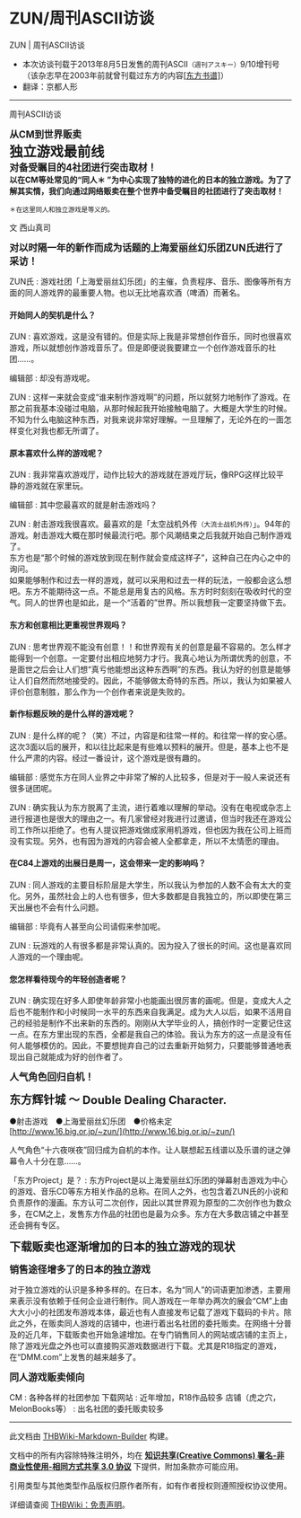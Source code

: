 # ZUN/周刊ASCII访谈

<!-- source html: G:\repos\THBWiki-Markdown-Builder\THBWikiMarkdown\Temp\main\b\bb\ns0%3AZUN%2F%E5%91%A8%E5%88%8AASCII%E8%AE%BF%E8%B0%88.html -->

ZUN | 周刊ASCII访谈

- 本次访谈刊载于2013年8月5日发售的周刊ASCII<small>（週刊アスキー）</small>9/10增刊号 （该杂志早在2003年前就曾刊载过东方的内容[&#91;东方书谱&#93;](./东方书谱.md)）
- 翻译：京都人形

  
  

  

___

  
  

  

[](./文件-周刊ASCII访谈.jpg.md)  [](./文件-周刊ASCII访谈.jpg.md)周刊ASCII访谈
  
 **<big>从CM到世界贩卖  
<big><big>独立游戏最前线</big></big>  
对备受瞩目的4社团进行突击取材！</big>  
以在CM等处常见的“同人＊
”为中心实现了独特的进化的日本的独立游戏。为了了解其实情，我们向通过网络贩卖在整个世界中备受瞩目的社团进行了突击取材！**   

<small>＊在这里同人和独立游戏是等义的。</small>
  
  
文 西山真司
  
  
  

  
  
 **<big>对以时隔一年的新作而成为话题的上海爱丽丝幻乐团ZUN氏进行了采访！</big>** 
  

[](./文件-周刊ASCII访谈插图1.jpg.md)  [](./文件-周刊ASCII访谈插图1.jpg.md)
ZUN氏
: 游戏社团「上海爱丽丝幻乐团」的主催，负责程序、音乐、图像等所有方面的同人游戏界的最重要人物。也以无比地喜欢酒（啤酒）而著名。

#### 开始同人的契机是什么？
ZUN
: 喜欢游戏，这是没有错的。但是实际上我是非常想创作音乐，同时也很喜欢游戏，所以就想创作游戏音乐了。但是即便说我要建立一个创作游戏音乐的社团……。

编辑部
: 却没有游戏呢。

ZUN
: 这样一来就会变成“谁来制作游戏啊”的问题，所以就努力地制作了游戏。在那之前我基本没碰过电脑，从那时候起我开始接触电脑了。大概是大学生的时候。不知为什么电脑这种东西，对我来说非常好理解。一旦理解了，无论外在的一面怎样变化对我也都无所谓了。

#### 原本喜欢什么样的游戏呢？
ZUN
: 我非常喜欢游戏厅，动作比较大的游戏就在游戏厅玩，像RPG这样比较平静的游戏就在家里玩。

编辑部
: 其中您最喜欢的就是射击游戏吗？

ZUN
: 射击游戏我很喜欢。最喜欢的是「太空战机外传<small>（大流士战机外传）</small>」。94年的游戏。射击游戏大概在那时候最流行吧。那个风潮结束之后我就开始自己制作游戏了。  
东方也是“那个时候的游戏放到现在制作就会变成这样子”，这种自己在内心之中的询问。  
如果能够制作和过去一样的游戏，就可以采用和过去一样的玩法，一般都会这么想吧。东方不能期待这一点。不能总是用复古的风格。东方时时刻刻在吸收时代的空气。同人的世界也是如此，是一个“活着的”世界。所以我想我一定要坚持做下去。

#### 东方和创意相比更重视世界观吗？
ZUN
: 思考世界观不能没有创意！！和世界观有关的创意是最不容易的。怎么样才能得到一个创意。一定要付出相应地努力才行。我真心地认为所谓优秀的创意，不是面世之后会让人们想“真亏他能想出这种东西啊”的东西。我认为好的创意是能够让人们自然而然地接受的。因此，不能够做太奇特的东西。所以，我认为如果被人评价创意制胜，那么作为一个创作者来说是失败的。

#### 新作标题反映的是什么样的游戏呢？
ZUN
: 是什么样的呢？（笑）不过，内容是和往常一样的。和往常一样的安心感。这次3面以后的展开，和以往比起来是有些难以预料的展开。但是，基本上也不是什么严肃的内容。经过一番设计，这个游戏是很有趣的。

编辑部
: 感觉东方在同人业界之中非常了解的人比较多，但是对于一般人来说还有很多谜团呢。

ZUN
: 确实我认为东方脱离了主流，进行着难以理解的举动。没有在电视或杂志上进行报道也是很大的理由之一。有几家曾经对我进行过邀请，但当时我还在游戏公司工作所以拒绝了。也有人提议把游戏做成家用机游戏，但也因为我在公司上班而没有实现。另外，也有因为游戏的内容会被人全都拿走，所以不太情愿的理由。

#### 在C84上游戏的出展日是周一，这会带来一定的影响吗？
ZUN
: 同人游戏的主要目标阶层是大学生，所以我认为参加的人数不会有太大的变化。另外，虽然社会上的人也有很多，但大多数都是自我独立的，所以即使在第三天出展也不会有什么问题。

编辑部
: 毕竟有人甚至向公司请假来参加呢。

ZUN
: 玩游戏的人有很多都是非常认真的。因为投入了很长的时间。这也是喜欢同人游戏的一个理由呢。

#### 您怎样看待现今的年轻创造者呢？
ZUN
: 确实现在好多人即使年龄非常小也能画出很厉害的画呢。但是，变成大人之后也不能制作和小时候同一水平的东西来自我满足。成为大人以后，如果不活用自己的经验是制作不出来新的东西的。刚刚从大学毕业的人，搞创作时一定要记住这一点。在东方里出现的东西，全都是我自己的体验。我认为东方的这一点是没有任何人能够模仿的。因此，不要想抛弃自己的过去重新开始努力，只要能够普通地表现出自己就能成为好的创作者了。

  
  

  
  
 **<big>人气角色回归自机！</big>**   

 **<big><big>东方辉针城 ～ Double Dealing Character.</big></big>**   

●射击游戏　●上海爱丽丝幻乐团　●价格未定　[http://www.16.big.or.jp/~zun/](http://www.16.big.or.jp/~zun/)
  

[](./文件-周刊ASCII访谈插图2.jpg.md)  [](./文件-周刊ASCII访谈插图2.jpg.md)
[](./文件-周刊ASCII访谈插图3.jpg.md)  [](./文件-周刊ASCII访谈插图3.jpg.md)
  
人气角色“十六夜咲夜”回归成为自机的本作。让人联想起五线谱以及乐谱的谜之弹幕令人十分在意……。
  

「东方Project」是？
: 东方Project是以上海爱丽丝幻乐团的弹幕射击游戏为中心的游戏、音乐CD等东方相关作品的总称。在同人之外，也包含着ZUN氏的小说和负责原作的漫画。东方认可二次创作，因此以其世界观为原型的二次创作也为数众多，在CM之上，发售东方作品的社团也是最为众多。东方在大多数店铺之中甚至还会拥有专区。

  
  

  
  
 **<big><big>下载贩卖也逐渐增加的日本的独立游戏的现状</big></big>** 
  
  
 **<big>销售途径增多了的日本的独立游戏</big>** 
  
  
对于独立游戏的认识是多种多样的。在日本，名为“同人”的词语更加渗透，主要用来表示没有依赖于任何企业进行制作。同人游戏在一年举办两次的展会“CM”上由大大小小的社团发布游戏本体，最近也有人直接发布记载了游戏下载码的卡片。除此之外，在贩卖同人游戏的店铺中，也进行着出名社团的委托贩卖。在网络十分普及的近几年，下载贩卖也开始急遽增加。在专门销售同人的网站或店铺的主页上，除了游戏光盘之外也可以直接购买游戏数据进行下载。尤其是R18指定的游戏，在“DMM.com”上发售的越来越多了。
  
  
 **<big>同人游戏贩卖倾向</big>** 
  

CM
: 各种各样的社团参加
下载网站
: 近年增加，R18作品较多
店铺（虎之穴，MelonBooks等）
: 出名社团的委托贩卖较多





---

此文档由 [THBWiki-Markdown-Builder](https://github.com/Delsin-Yu/THBWiki-Markdown-Builder) 构建。

文档中的所有内容除特殊注明外，均在 [**知识共享(Creative Commons) 署名-非商业性使用-相同方式共享 3.0 协议**](https://creativecommons.org/licenses/by-sa/3.0/deed.zh-hans) 下提供，附加条款亦可能应用。

引用类型与其他类型作品版权归原作者所有，如有作者授权则遵照授权协议使用。

详细请查阅 [THBWiki：免责声明](https://thbwiki.cc/THBWiki:%E5%85%8D%E8%B4%A3%E5%A3%B0%E6%98%8E)。

